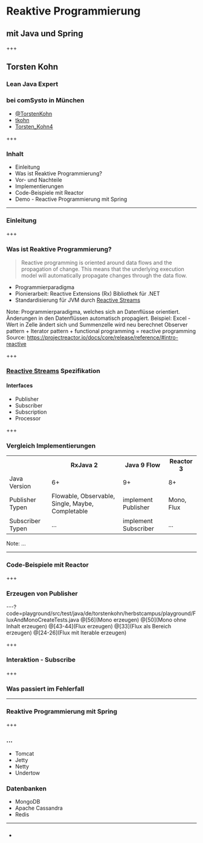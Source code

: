 
# Reaktive Programmierung 
## mit Java und Spring

+++

## Torsten Kohn
### Lean Java Expert
### bei comSysto in München
<ul class="hide-list-style-type">
  <li><i class="fa fa-twitter-square"></i> <a target="_blank" href="https://twitter.com/TorstenKohn">@TorstenKohn</a></li>
  <li><i class="fa fa-github-square"></i> <a target="_blank" href="https://github.com/tkohn">tkohn</a></li>
  <li><i class="fa fa-xing-square"></i> <a target="_blank" href="https://www.xing.com/profile/Torsten_Kohn4">Torsten_Kohn4</a></li>
</ul>
+++

### Inhalt

* Einleitung
 * Was ist Reaktive Programmierung?
 * Vor- und Nachteile
 * Implementierungen
* Code-Beispiele mit Reactor
* Demo - Reactive Programmierung mit Spring

---

### Einleitung

+++

### Was ist Reaktive Programmierung?

> Reactive programming is oriented around data flows and the propagation of change. 
> This means that the underlying execution model will automatically propagate changes through the data flow.

<ul>
    <li class="fragment">Programmierparadigma</li>
    <li class="fragment">Pionierarbeit: Reactive Extensions (Rx) Bibliothek für .NET</li>
    <li class="fragment">Standardisierung für JVM durch <a target="_blank" href="https://github.com/reactive-streams/reactive-streams-jvm">Reactive Streams</a></li>
</ul>

Note:
Programmierparadigma, welches sich an Datenflüsse orientiert.
Änderungen in den Datenflüssen automatisch propagiert.
Beispiel: Excel - Wert in Zelle ändert sich und Summenzelle wird neu berechnet
Observer pattern + Iterator pattern + functional programming = reactive programming
Source: https://projectreactor.io/docs/core/release/reference/#intro-reactive

+++

### [Reactive Streams](https://github.com/reactive-streams/reactive-streams-jvm) Spezifikation
#### Interfaces

- Publisher
- Subscriber
- Subscription
- Processor

+++

### Vergleich Implementierungen

<table>
  <tr>
    <th></th>
    <th>RxJava 2</th>
    <th>Java 9 Flow</th>
    <th>Reactor 3</th> 
  </tr>
  <tr>
    <td>Java Version</td>
    <td>6+</td>
    <td>9+</td>
    <td>8+</td>
  </tr>
  <tr>
    <td>Publisher Typen</td>
    <td>Flowable, Observable, Single, Maybe, Completable</td>
    <td>implement Publisher</td>
    <td>Mono, Flux</td>
   </tr>
  <tr>
    <td>Subscriber Typen</td>
    <td>...</td>
    <td>implement Subscriber</td>
    <td>...</td>
   </tr>
</table>

Note:
...

---

### Code-Beispiele mit Reactor

+++

### Erzeugen von Publisher

---?code=playground/src/test/java/de/torstenkohn/herbstcampus/playground/FluxAndMonoCreateTests.java
@[56](Mono erzeugen)
@[50](Mono ohne Inhalt erzeugen)
@[43-44](Flux erzeugen)
@[33](Flux als Bereich erzeugen)
@[24-26](Flux mit Iterable erzeugen)

+++

### Interaktion - Subscribe

+++

### Was passiert im Fehlerfall

---

### Reaktive Programmierung mit Spring

+++

### ...

- Tomcat
- Jetty
- Netty
- Undertow

### Datenbanken 

- MongoDB
- Apache Cassandra
- Redis

---

### 

- 

